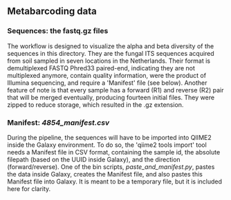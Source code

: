  ## Metabarcoding data

### Sequences: the fastq.gz files

The workflow is designed to visualize the alpha and beta diversity of the sequences in this directory. They are the 
fungal ITS sequences acquired from soil sampled in seven locations in the Netherlands. Their format is demultiplexed 
FASTQ Phred33 paired-end, indicating they are not multiplexed anymore, contain quality information, were the product of 
Illumina sequencing, and require a 'Manifest' file (see below). Another feature of note is that every sample has a 
forward (R1) and reverse (R2) pair that will be merged eventually, producing fourteen initial files. They were zipped 
to reduce storage, which resulted in the .gz extension.

### Manifest: _4854_manifest.csv_

During the pipeline, the sequences will have to be imported into QIIME2 inside the Galaxy environment. To do so, 
the 'qiime2 tools import' tool needs a Manifest file in CSV format, containing the sample id, the absolute filepath 
(based on the UUID inside Galaxy), and the direction (forward/reverse). One of the bin scripts, _paste_and_manifest.py_,
pastes the data inside Galaxy, creates the Manifest file, and also pastes this Manifest file into Galaxy. It is meant 
to be a temporary file, but it is included here for clarity. 

